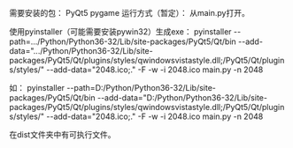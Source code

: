 需要安装的包：
PyQt5
pygame
运行方式（暂定）：
从main.py打开。

使用pyinstaller（可能需要安装pywin32）生成exe：
pyinstaller --path=.../Python/Python36-32/Lib/site-packages/PyQt5/Qt/bin --add-data=".../Python/Python36-32/Lib/site-packages/PyQt5/Qt/plugins/styles/qwindowsvistastyle.dll;/PyQt5/Qt/plugins/styles/" --add-data="2048.ico;." -F -w -i 2048.ico main.py -n 2048

如：
pyinstaller --path=D:/Python/Python36-32/Lib/site-packages/PyQt5/Qt/bin --add-data="D:/Python/Python36-32/Lib/site-packages/PyQt5/Qt/plugins/styles/qwindowsvistastyle.dll;/PyQt5/Qt/plugins/styles/" --add-data="2048.ico;." -F -w -i 2048.ico main.py -n 2048

在dist文件夹中有可执行文件。
